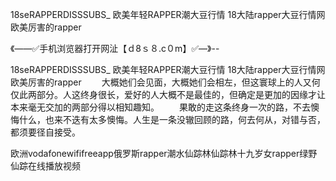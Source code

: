 18seRAPPERDISSSUBS_
欧美年轻RAPPER潮大豆行情
18大陆rapper大豆行情网
欧美厉害的rapper


《——✅手机浏览器打开网沚【ｄ8ｓ８.c０m】✅—》--

18seRAPPERDISSSUBS_
欧美年轻RAPPER潮大豆行情
18大陆rapper大豆行情网
欧美厉害的rapper
　　大概她们会见面，大概她们会相左，但这寰球上的人又何仅此两部分。人这终身很长，爱好的人大概不是最佳的，但确定是更加的因缘才让本来毫无交加的两部分得以相知趣知。
　　果敢的走这条终身一次的路，不去懊悔什么，也来不迭有太多懊悔。人生是一条没辙回顾的路，何去何从，对错与否，都须要径自接受。





欧洲vodafonewififreeapp俄罗斯rapper潮水仙踪林仙踪林十九岁女rapper绿野仙踪在线播放视频
